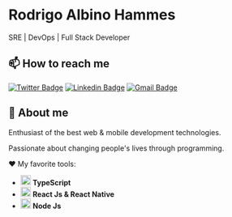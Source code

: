 <!--
**rodrigoalbinoh/rodrigoalbinoh** is a ✨ _special_ ✨ repository because its `README.md` (this file) appears on your GitHub profile.

Here are some ideas to get you started:

- 🔭 I’m currently working on ...
- 🌱 I’m currently learning ...
- 👯 I’m looking to collaborate on ...
- 🤔 I’m looking for help with ...
- 💬 Ask me about ...
- 📫 How to reach me ...
- 😄 Pronouns: ...
- ⚡ Fun fact: ...
-->

# Rodrigo Albino Hammes

SRE | DevOps | Full Stack Developer

## 📫 How to reach me
[![Twitter Badge](https://img.shields.io/badge/-@rodrigoalbinoh-02aaff?style=flat-square&labelColor=02aaff&logo=twitter&logoColor=white&link=https://twitter.com/rodrigoalbinoh)](https://twitter.com/rodrigoalbinoh) 
[![Linkedin Badge](https://img.shields.io/badge/-Rodrigo%20Albino%20Hammes-02aaff?style=flat-square&logo=Linkedin&logoColor=white&link=https://www.linkedin.com/in/rodrigoalbinoh/)](https://www.linkedin.com/in/rodrigoalbinoh/) 
[![Gmail Badge](https://img.shields.io/badge/-rodrigo.hammes7@gmail.com-02aaff?style=flat-square&logo=Gmail&logoColor=white&link=mailto:rodrigo.hammes7@gmail.com)](mailto:rodrigo.hammes7@gmail.com)

## 💬 About me
Enthusiast of the best web & mobile development technologies.

Passionate about changing people's lives through programming.

:heart: My favorite tools: 
- <img src="https://i.ibb.co/PZ2XZgr/ts.png" width="20"/> <b>TypeScript</b>
- <img src="https://i.ibb.co/4RHMmLQ/react.png" width="20"/> <b>React Js & React Native</b>
- <img src="https://i.ibb.co/vVxmyN2/node.png" width="20"/> <b>Node Js</b>

